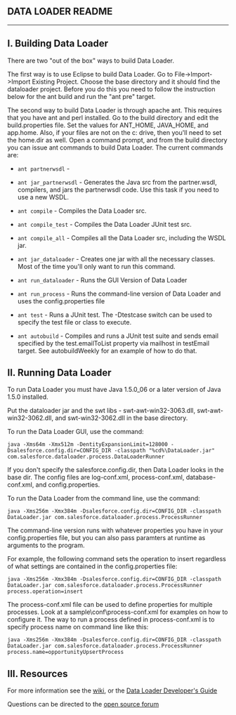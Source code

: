 ## DATA LOADER README 

---------------------------------------------
I.  Building Data Loader
---------------------------------------------

There are two "out of the box" ways to build Data Loader.

The first way is to use Eclipse to build Data Loader.  Go to File->Import->Import Existing Project.  Choose the base directory and it should find the dataloader project. Before you do this you need to follow the instruction below for the ant build and run the "ant pre" target.

The second way to build Data Loader is through apache ant.  This requires that you have ant and perl installed.  Go to the build directory and edit the build.properties file.
Set the values for ANT_HOME, JAVA_HOME, and app.home.  Also, if your files are not on the c: drive, then you'll need to set the home.dir as well.  Open a command prompt, and from the build directory
you can issue ant commands to build Data Loader.  The current commands are:

* `ant partnerwsdl`  - 

* `ant jar_partnerwsdl` - Generates the Java src from the partner.wsdl, compilers, and jars the partnerwsdl code.  Use this task if you need to use a new WSDL.

* `ant compile` - Compiles the Data Loader src.

* `ant compile_test` - Compiles the Data Loader JUnit test src.

* `ant compile_all` - Compiles all the Data Loader src, including the WSDL jar.

* `ant jar_dataloader` - Creates one jar with all the necessary classes.  Most of the time you'll only want to run this command.

* `ant run_dataloader` - Runs the GUI Version of Data Loader

* `ant run_process` - Runs the command-line version of Data Loader and uses the config.properties file

* `ant test` - Runs a JUnit test. The -Dtestcase switch can be used to specify the test file or class to execute.

* `ant autobuild` - Compiles and runs a JUnit test suite and sends email specified by the test.emailToList property via mailhost in testEmail target. See autobuildWeekly for an example of how to do that.


II. Running Data Loader
---------------------------------------------

To run Data Loader you must have Java 1.5.0_06 or a later version of Java 1.5.0 installed.

Put the dataloader jar and the swt libs - swt-awt-win32-3063.dll, swt-awt-win32-3062.dll, and swt-win32-3062.dll in the base directory.

To run the Data Loader GUI, use the command:

`java -Xms64m -Xmx512m -DentityExpansionLimit=128000 -Dsalesforce.config.dir=CONFIG_DIR -classpath "%cd%\DataLoader.jar" com.salesforce.dataloader.process.DataLoaderRunner`

If you don't specify the salesforce.config.dir, then Data Loader looks in the base dir.  The config files are log-conf.xml, process-conf.xml, database-conf.xml, and config.properties.


To run the Data Loader from the command line, use the command:

`java -Xms256m -Xmx384m -Dsalesforce.config.dir=CONFIG_DIR -classpath DataLoader.jar com.salesforce.dataloader.process.ProcessRunner`

The command-line version runs with whatever properties you have in your config.properties file, but you can also pass paramters at runtime as arguments to the program.

For example, the following command sets the operation to insert regardless of what settings are contained in the config.properties file:

`java -Xms256m -Xmx384m -Dsalesforce.config.dir=CONFIG_DIR -classpath DataLoader.jar com.salesforce.dataloader.process.ProcessRunner process.operation=insert`

The process-conf.xml file can be used to define properties for multiple processes.  Look at a sample\conf\process-conf.xml for examples on how to configure it.  The way to run a process defined in process-conf.xml is to specify process name on command line like this:

`java -Xms256m -Xmx384m -Dsalesforce.config.dir=CONFIG_DIR -classpath DataLoader.jar com.salesforce.dataloader.process.ProcessRunner process.name=opportunityUpsertProcess`


III. Resources
---------------------------------------------
For more information see the [wiki](http://wiki.apexdevnet.com/index.php/Tools), or the [Data Loader Developer's Guide](https://na1.salesforce.com/help/doc/en/salesforce_data_loader.pdf) 

Questions can be directed to the [open source forum](http://boards.developerforce.com/t5/Open-Source/bd-p/sforceExplorer)


